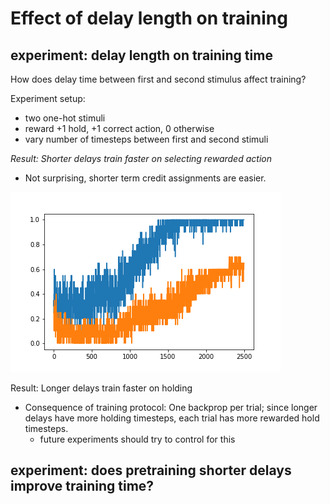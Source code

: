 # Effect of delay length on training

## experiment: delay length on training time
How does delay time between first and second stimulus affect training?

Experiment setup:
- two one-hot stimuli
- reward +1 hold, +1 correct action, 0 otherwise
- vary number of timesteps between first and second stimuli

*Result: Shorter delays train faster on selecting rewarded action*
- Not surprising, shorter term credit assignments are easier.

![exp-delay-result](tempfig.png)


Result: Longer delays train faster on holding
- Consequence of training protocol: One backprop per trial; since longer delays have more holding timesteps, each trial has more rewarded hold timesteps.
  - future experiments should try to control for this

## experiment: does pretraining shorter delays improve training time?

